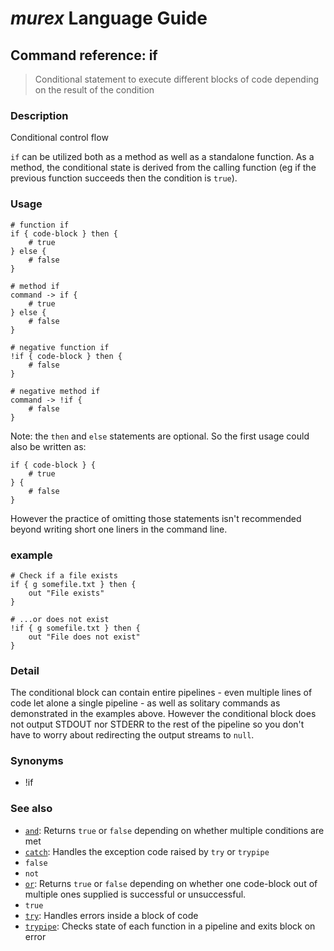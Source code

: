 # _murex_ Language Guide

## Command reference: if

> Conditional statement to execute different blocks of code depending on the
result of the condition

### Description

Conditional control flow

`if` can be utilized both as a method as well as a standalone function. As a
method, the conditional state is derived from the calling function (eg if the
previous function succeeds then the condition is `true`).

### Usage

    # function if
    if { code-block } then {
        # true
    } else {
        # false
    }

    # method if
    command -> if {
        # true
    } else {
        # false
    }

    # negative function if
    !if { code-block } then {
        # false
    }

    # negative method if
    command -> !if {
        # false
    }

Note: the `then` and `else` statements are optional. So the first usage could
also be written as:

    if { code-block } {
        # true
    } {
        # false
    }

However the practice of omitting those statements isn't recommended beyond
writing short one liners in the command line.

### example

    # Check if a file exists
    if { g somefile.txt } then {
        out "File exists"
    }

    # ...or does not exist
    !if { g somefile.txt } then {
        out "File does not exist"
    }


### Detail

The conditional block can contain entire pipelines - even multiple lines of code
let alone a single pipeline - as well as solitary commands as demonstrated in
the examples above. However the conditional block does not output STDOUT nor
STDERR to the rest of the pipeline so you don't have to worry about redirecting
the output streams to `null`.

### Synonyms

* !if

### See also

* [`and`](and.md): Returns `true` or `false` depending on whether multiple conditions are met
* [`catch`](catch.md): Handles the exception code raised by `try` or `trypipe`
* `false`
* `not`
* [`or`](or.md): Returns `true` or `false` depending on whether one code-block out of multiple
ones supplied is successful or unsuccessful.
* `true`
* [`try`](try.md): Handles errors inside a block of code
* [`trypipe`](trypipe.md): Checks state of each function in a pipeline and exits block on error
